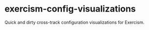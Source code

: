 # exercism-config-visualizations
Quick and dirty cross-track configuration visualizations for Exercism.
